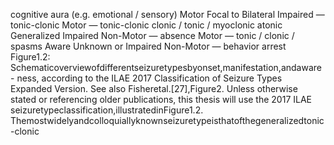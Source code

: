 cognitive
aura (e.g. emotional / sensory)
Motor
Focal to Bilateral Impaired
—
tonic-clonic
Motor
—
tonic-clonic
clonic / tonic / myoclonic
atonic
Generalized Impaired
Non-Motor
—
absence
Motor
—
tonic / clonic / spasms
Aware
Unknown or
Impaired
Non-Motor
—
behavior arrest
Figure1.2: Schematicoverviewofdifferentseizuretypesbyonset,manifestation,andaware-
ness, according to the ILAE 2017 Classification of Seizure Types Expanded Version. See also
Fisheretal.[27],Figure2.
Unless otherwise stated or referencing older publications, this thesis will use the 2017 ILAE
seizuretypeclassification,illustratedinFigure1.2.
Themostwidelyandcolloquiallyknownseizuretypeisthatofthegeneralizedtonic-clonic